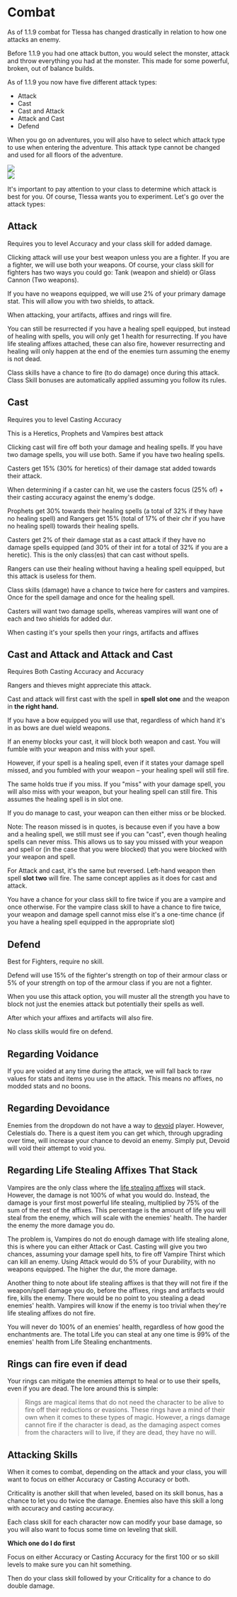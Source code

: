 # Combat

As of 1.1.9 combat for Tlessa has changed drastically in relation to how one attacks an enemy.

Before 1.1.9 you had one attack button, you would select the monster, attack and throw everything you had at the monster. This made for some powerful, broken, out of balance builds.

As of 1.1.9 you now have five different attack types:

- Attack
- Cast
- Cast and Attack
- Attack and Cast
- Defend

When you go on adventures, you will also have to select which attack type to use when entering the adventure. This attack type cannot be changed and used for all floors of the adventure.

<div class="mb-4">
    <a href="/storage/info/combat/images/attack.png" class="glightbox">
        <img src="/storage/info/combat/images/attack.png" class="img-fluid" />
    </a>
</div>

<div class="mb-4">
    <a href="/storage/info/combat/images/attack-info.png" class="glightbox">
        <img src="/storage/info/combat/images/attack-info.png" class="img-fluid" />
    </a>
</div>

It&#39;s important to pay attention to your class to determine which attack is best for you. Of course, Tlessa wants you to experiment. Let&#39;s go over the attack types:

## Attack

Requires you to level Accuracy and your class skill for added damage.

Clicking attack will use your best weapon unless you are a fighter. If you are a fighter, we will use both your weapons. Of course, your class skill for fighters has two ways you could go: Tank (weapon and shield) or Glass Cannon (Two weapons).

If you have no weapons equipped, we will use 2% of your primary damage stat. This will allow you with two shields, to attack.

When attacking, your artifacts, affixes and rings will fire.

You can still be resurrected if you have a healing spell equipped, but instead of healing with spells, you will only get 1 health for resurrecting. If you have life stealing affixes attached, these can also fire, however resurrecting and healing will only happen at the end of the enemies turn assuming the enemy is not dead.

Class skills have a chance to fire (to do damage) once during this attack. Class Skill bonuses are automatically applied assuming you follow its rules.

## Cast

Requires you to level Casting Accuracy

This is a Heretics, Prophets and Vampires best attack

Clicking cast will fire off both your damage and healing spells. If you have two damage spells, you will use both. Same if you have two healing spells.

Casters get 15% (30% for heretics) of their damage stat added towards their attack.

When determining if a caster can hit, we use the casters focus (25% of) + their casting accuracy against the enemy&#39;s dodge.

Prophets get 30% towards their healing spells (a total of 32% if they have no healing spell) and Rangers get 15% (total of 17% of their chr if you have no healing spell) towards their healing spells.

Casters get 2% of their damage stat as a cast attack if they have no damage spells equipped (and 30% of their int for a total of 32% if you are a heretic). This is the only class(es) that can cast without spells.

Rangers can use their healing without having a healing spell equipped, but this attack is useless for them.

Class skills (damage) have a chance to twice here for casters and vampires. Once for the spell damage and once for the healing spell.

Casters will want two damage spells, whereas vampires will want one of each and two shields for added dur.

When casting it&#39;s your spells then your rings, artifacts and affixes

## Cast and Attack and Attack and Cast

Requires Both Casting Accuracy and Accuracy

Rangers and thieves might appreciate this attack.

Cast and attack will first cast with the spell in **spell slot one** and the weapon in **the right hand.**

If you have a bow equipped you will use that, regardless of which hand it&#39;s in as bows are duel wield weapons.

If an enemy blocks your cast, it will block both weapon and cast. You will fumble with your weapon and miss with your spell.

However, if your spell is a healing spell, even if it states your damage spell missed, and you fumbled with your weapon – your healing spell will still fire.

The same holds true if you miss. If you &quot;miss&quot; with your damage spell, you will also miss with your weapon, but your healing spell can still fire. This assumes the healing spell is in slot one.

If you do manage to cast, your weapon can then either miss or be blocked.

Note: The reason missed is in quotes, is because even if you have a bow and a healing spell, we still must see if you can &quot;cast&quot;, even though healing spells can never miss. This allows us to say you missed with your weapon and spell or (in the case that you were blocked) that you were blocked with your weapon and spell.

For Attack and cast, it&#39;s the same but reversed. Left-hand weapon then spell **slot two** will fire. The same concept applies as it does for cast and attack.

You have a chance for your class skill to fire twice if you are a vampire and once otherwise. For the vampire class skill to have a chance to fire twice, your weapon and damage spell cannot miss else it&#39;s a one-time chance (if you have a healing spell equipped in the appropriate slot)

## Defend

Best for Fighters, require no skill.

Defend will use 15% of the fighter&#39;s strength on top of their armour class or 5% of your strength on top of the armour class if you are not a fighter.

When you use this attack option, you will muster all the strength you have to block not just the enemies attack but potentially their spells as well.

After which your affixes and artifacts will also fire.

No class skills would fire on defend.

## Regarding Voidance

If you are voided at any time during the attack, we will fall back to raw values for stats and items you use in the attack. 
This means no affixes, no modded stats and no boons.

## Regarding Devoidance

Enemies from the dropdown do not have a way to [devoid](/information/voidance) player. However, Celestials do. There is a quest item you can get
which, through upgrading over time, will increase your chance to devoid an enemy. Simply put, Devoid will void their attempt to void you.

## Regarding Life Stealing Affixes That Stack

Vampires are the only class where the [life stealing affixes](/information/enchanting) will stack. However, the damage is not 100% of what you would do.
Instead, the damage is your first most powerful life stealing, multiplied by 75% of the sum of the rest of the affixes. This percentage is the amount of
life you will steal from the enemy, which will scale with the enemies' health. The harder the enemy the more damage you do.

The problem is, Vampires do not do enough damage with life stealing alone, this is where you can either Attack or Cast. Casting will give you two chances, assuming your damage spell hits,
to fire off Vampire Thirst which can kill an enemy. Using Attack would do 5% of your Durability, with no weapons equipped. The higher the dur, the more damage.

Another thing to note about life stealing affixes is that they will not fire if the weapon/spell damage you do, before the affixes, rings and artifacts would fire, kills the enemy.
There would be no point to you stealing a dead enemies' health. Vampires will know if the enemy is too trivial when they're life stealing affixes do not fire.

You will never do 100% of an enemies' health, regardless of how good the enchantments are. The total Life you can steal at any one time is 99% of the enemies' health from 
Life Stealing enchantments.

## Rings can fire even if dead

Your rings can mitigate the enemies attempt to heal or to use their spells, even if you are dead. The lore around this is simple:

> Rings are magical items that do not need the character to be alive to fire off their reductions or evasions. 
> These rings have a mind of their own when it comes to these types of magic. However, a rings damage cannot fire if the character is dead,
> as the damaging aspect comes from the characters will to live, if they are dead, they have no will.

## Attacking Skills

When it comes to combat, depending on the attack and your class, you will want to focus on either Accuracy or Casting Accuracy or both.

Criticality is another skill that when leveled, based on its skill bonus, has a chance to let you do twice the damage. Enemies also have this skill a long with accuracy and casting accuracy.

Each class skill for each character now can modify your base damage, so you will also want to focus some time on leveling that skill.

**Which one do I do first**

Focus on either Accuracy or Casting Accuracy for the first 100 or so skill levels to make sure you can hit something.

Then do your class skill followed by your Criticality for a chance to do double damage.
